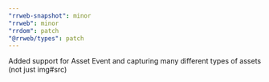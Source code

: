 ```yaml
---
"rrweb-snapshot": minor
"rrweb": minor
"rrdom": patch
"@rrweb/types": patch
---
```


Added support for Asset Event and capturing many different types of assets (not just img#src)
